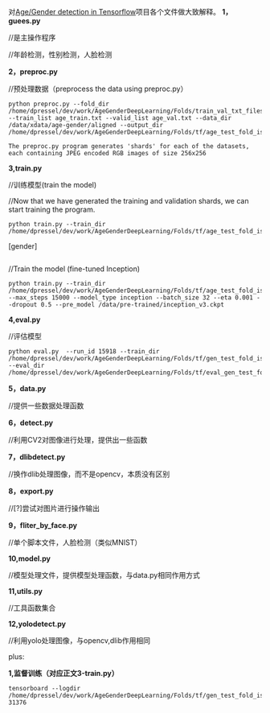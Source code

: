 对[Age/Gender detection in Tensorflow](URL'https://github.com/dpressel/rude-carnie')项目各个文件做大致解释。
**1，guees.py**

//是主操作程序

//年龄检测，性别检测，人脸检测

**2，preproc.py**

//预处理数据（preprocess the data using preproc.py）

```
python preproc.py --fold_dir /home/dpressel/dev/work/AgeGenderDeepLearning/Folds/train_val_txt_files_per_fold/test_fold_is_0 --train_list age_train.txt --valid_list age_val.txt --data_dir /data/xdata/age-gender/aligned --output_dir /home/dpressel/dev/work/AgeGenderDeepLearning/Folds/tf/age_test_fold_is_0

The preproc.py program generates 'shards' for each of the datasets, each containing JPEG encoded RGB images of size 256x256
```

**3,train.py**

//训练模型(train the model)

//Now that we have generated the training and validation shards, we can start training the program. 

```
python train.py --train_dir /home/dpressel/dev/work/AgeGenderDeepLearning/Folds/tf/age_test_fold_is_0
```
[gender]
```python train.py --train_dir /home/dpressel/dev/work/AgeGenderDeepLearning/Folds/tf/gen_test_fold_is_0 --max_steps 30000 --eta 0.001
```

//Train the model (fine-tuned Inception)

 ```
python train.py --train_dir /home/dpressel/dev/work/AgeGenderDeepLearning/Folds/tf/age_test_fold_is_0 --max_steps 15000 --model_type inception --batch_size 32 --eta 0.001 --dropout 0.5 --pre_model /data/pre-trained/inception_v3.ckpt
 ```

**4,eval.py**

//评估模型
```
python eval.py  --run_id 15918 --train_dir /home/dpressel/dev/work/AgeGenderDeepLearning/Folds/tf/gen_test_fold_is_0/ --eval_dir /home/dpressel/dev/work/AgeGenderDeepLearning/Folds/tf/eval_gen_test_fold_is_0
```
**5，data.py**

//提供一些数据处理函数

**6，detect.py**

//利用CV2对图像进行处理，提供出一些函数

**7，dlibdetect.py**

//换作dlib处理图像，而不是opencv，本质没有区别

**8，export.py**

//[?]尝试对图片进行操作输出

**9，fliter_by_face.py**

//单个脚本文件，人脸检测（类似MNIST）

**10,model.py**

//模型处理文件，提供模型处理函数，与data.py相同作用方式

**11,utils.py**

//工具函数集合

**12,yolodetect.py**

//利用yolo处理图像，与opencv,dlib作用相同


plus:

**1,监督训练（对应正文3-train.py）**

```
tensorboard --logdir /home/dpressel/dev/work/AgeGenderDeepLearning/Folds/tf/gen_test_fold_is_0/run-31376
```
